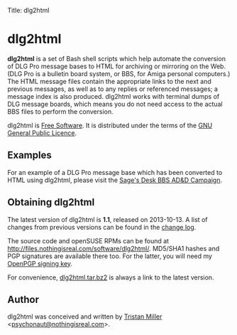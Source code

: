 Title: dlg2html

# dlg2html

**dlg2html** is a set of Bash shell scripts which help automate the
conversion of DLG Pro message bases to HTML for archiving or mirroring
on the Web. (DLG Pro is a bulletin board system, or BBS, for Amiga
personal computers.) The HTML message files contain the appropriate
links to the next and previous messages, as well as to any replies or
referenced messages; a message index is also produced. dlg2html works
with terminal dumps of DLG message boards, which means you do not need
access to the actual BBS files to perform the conversion.

dlg2html is [Free Software](http://www.gnu.org/philosophy/free-sw.html).
It is distributed under the terms of the [GNU General Public
Licence](http://www.gnu.org/copyleft/gpl.html).

Examples
--------

For an example of a DLG Pro message base which has been converted to
HTML using dlg2html, please visit the [Sage's Desk BBS AD&D
Campaign](http://www.nothingisreal.com/sagesdesk/).

Obtaining dlg2html
------------------

The latest version of dlg2html is **1.1**, released on 2013-10-13. A
list of changes from previous versions can be found in the [change
log](http://files.nothingisreal.com/software/dlg2html/NEWS).

The source code and openSUSE RPMs can be found at
[<http://files.nothingisreal.com/software/dlg2html/>](http://files.nothingisreal.com/software/dlg2html/).
MD5/SHA1 hashes and PGP signatures are available there too. For the
latter, you will need my [OpenPGP signing
key](/:Media:EFBF4915.txt).

For convenience,
[dlg2html.tar.bz2](http://files.nothingisreal.com/software/dlg2html/dlg2html.tar.bz2)
is always a link to the latest version.

Author
------

dlg2html was conceived and written by [Tristan
Miller](/) \<<psychonaut@nothingisreal.com>\>.
